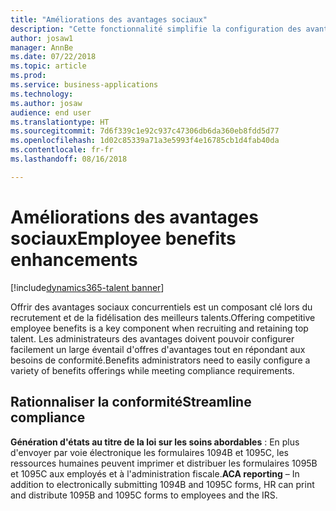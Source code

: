 ```yaml
---
title: "Améliorations des avantages sociaux"
description: "Cette fonctionnalité simplifie la configuration des avantages pour les administrateurs des avantages."
author: josaw1
manager: AnnBe
ms.date: 07/22/2018
ms.topic: article
ms.prod: 
ms.service: business-applications
ms.technology: 
ms.author: josaw
audience: end user
ms.translationtype: HT
ms.sourcegitcommit: 7d6f339c1e92c937c47306db6da360eb8fdd5d77
ms.openlocfilehash: 1d02c85339a71a3e5993f4e16785cb1d4fab40da
ms.contentlocale: fr-fr
ms.lasthandoff: 08/16/2018

---
```


# <a name="employee-benefits-enhancements"></a><span data-ttu-id="f5299-103">Améliorations des avantages sociaux</span><span class="sxs-lookup"><span data-stu-id="f5299-103">Employee benefits enhancements</span></span>

[!include[dynamics365-talent banner](../includes/dynamics365-talent.md)]

<span data-ttu-id="f5299-104">Offrir des avantages sociaux concurrentiels est un composant clé lors du recrutement et de la fidélisation des meilleurs talents.</span><span class="sxs-lookup"><span data-stu-id="f5299-104">Offering competitive employee benefits is a key component when recruiting and retaining top talent.</span></span> <span data-ttu-id="f5299-105">Les administrateurs des avantages doivent pouvoir configurer facilement un large éventail d'offres d'avantages tout en répondant aux besoins de conformité.</span><span class="sxs-lookup"><span data-stu-id="f5299-105">Benefits administrators need to easily configure a variety of benefits offerings while meeting compliance requirements.</span></span> 

## <a name="streamline-compliance"></a><span data-ttu-id="f5299-106">Rationnaliser la conformité</span><span class="sxs-lookup"><span data-stu-id="f5299-106">Streamline compliance</span></span>

<span data-ttu-id="f5299-107">**Génération d'états au titre de la loi sur les soins abordables** : En plus d'envoyer par voie électronique les formulaires 1094B et 1095C, les ressources humaines peuvent imprimer et distribuer les formulaires 1095B et 1095C aux employés et à l'administration fiscale.</span><span class="sxs-lookup"><span data-stu-id="f5299-107">**ACA reporting** – In addition to electronically submitting 1094B and 1095C forms, HR can print and distribute 1095B and 1095C forms to employees and the IRS.</span></span>

<!--
### Who uses this feature
This feature is intended for benefits administrators.
## Status
### Development status
In development
-->

